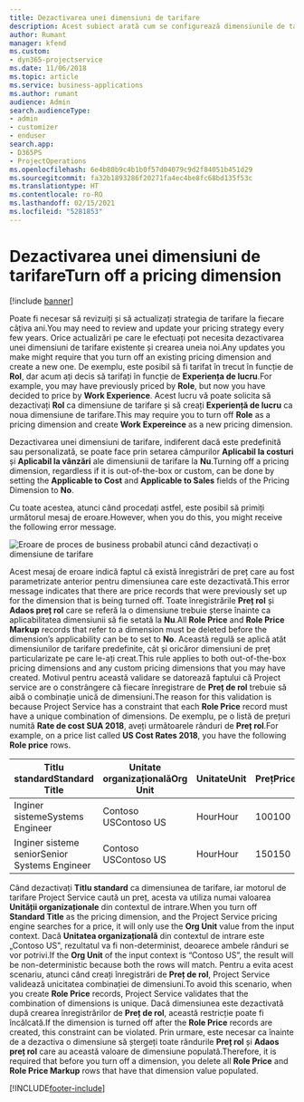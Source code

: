 ```yaml
---
title: Dezactivarea unei dimensiuni de tarifare
description: Acest subiect arată cum se configurează dimensiunile de tarifare în soluția Project service.
author: Rumant
manager: kfend
ms.custom:
- dyn365-projectservice
ms.date: 11/06/2018
ms.topic: article
ms.service: business-applications
ms.author: rumant
audience: Admin
search.audienceType:
- admin
- customizer
- enduser
search.app:
- D365PS
- ProjectOperations
ms.openlocfilehash: 6e4b80b9c4b1b0f57d04079c9d2f84051b451d29
ms.sourcegitcommit: fa32b1893286f20271fa4ec4be8fc68bd135f53c
ms.translationtype: HT
ms.contentlocale: ro-RO
ms.lasthandoff: 02/15/2021
ms.locfileid: "5281853"
---
```

# <a name="turn-off-a-pricing-dimension"></a><span data-ttu-id="f0991-103">Dezactivarea unei dimensiuni de tarifare</span><span class="sxs-lookup"><span data-stu-id="f0991-103">Turn off a pricing dimension</span></span>

[!include [banner](../includes/psa-now-project-operations.md)]

<span data-ttu-id="f0991-104">Poate fi necesar să revizuiți și să actualizați strategia de tarifare la fiecare câțiva ani.</span><span class="sxs-lookup"><span data-stu-id="f0991-104">You may need to review and update your pricing strategy every few years.</span></span> <span data-ttu-id="f0991-105">Orice actualizări pe care le efectuați pot necesita dezactivarea unei dimensiuni de tarifare existente și crearea uneia noi.</span><span class="sxs-lookup"><span data-stu-id="f0991-105">Any updates you make might require that you turn off an existing pricing dimension and create a new one.</span></span> <span data-ttu-id="f0991-106">De exemplu, este posibil să fi tarifat în trecut în funcție de **Rol**, dar acum ați decis să tarifați în funcție de **Experiența de lucru**.</span><span class="sxs-lookup"><span data-stu-id="f0991-106">For example, you may have previously priced by **Role**, but now you have decided to price by **Work Experience**.</span></span> <span data-ttu-id="f0991-107">Acest lucru vă poate solicita să dezactivați **Rol** ca dimensiune de tarifare și să creați **Experiență de lucru** ca noua dimensiune de tarifare.</span><span class="sxs-lookup"><span data-stu-id="f0991-107">This may require you to turn off **Role** as a pricing dimension and create **Work Expereince** as a new pricing dimension.</span></span> 

<span data-ttu-id="f0991-108">Dezactivarea unei dimensiuni de tarifare, indiferent dacă este predefinită sau personalizată, se poate face prin setarea câmpurilor **Aplicabil la costuri** și **Aplicabil la vânzări** ale dimensiunii de tarifare la **Nu**.</span><span class="sxs-lookup"><span data-stu-id="f0991-108">Turning off a pricing dimension, regardless if it is out-of-the-box or custom, can be done by setting the **Applicable to Cost** and **Applicable to Sales** fields of the Pricing Dimension to **No**.</span></span>

<span data-ttu-id="f0991-109">Cu toate acestea, atunci când procedați astfel, este posibil să primiți următorul mesaj de eroare.</span><span class="sxs-lookup"><span data-stu-id="f0991-109">However, when you do this, you might receive the following error message.</span></span>

![Eroare de proces de business probabil atunci când dezactivați o dimensiune de tarifare](media/Business-Process-Error.png)


<span data-ttu-id="f0991-111">Acest mesaj de eroare indică faptul că există înregistrări de preț care au fost parametrizate anterior pentru dimensiunea care este dezactivată.</span><span class="sxs-lookup"><span data-stu-id="f0991-111">This error message indicates that there are price records that were previously set up for the dimension that is being turned off.</span></span> <span data-ttu-id="f0991-112">Toate înregistrările **Preț rol** și **Adaos preț rol** care se referă la o dimensiune trebuie șterse înainte ca aplicabilitatea dimensiunii să fie setată la **Nu**.</span><span class="sxs-lookup"><span data-stu-id="f0991-112">All **Role Price** and **Role Price Markup** records that refer to a dimension must be deleted before the dimension’s applicability can be to set to **No**.</span></span> <span data-ttu-id="f0991-113">Această regulă se aplică atât dimensiunilor de tarifare predefinite, cât și oricăror dimensiuni de preț particularizate pe care le-ați creat.</span><span class="sxs-lookup"><span data-stu-id="f0991-113">This rule applies to both out-of-the-box pricing dimensions and any custom pricing dimensions that you may have created.</span></span> <span data-ttu-id="f0991-114">Motivul pentru această validare se datorează faptului că Project service are o constrângere că fiecare înregistrare de **Preț de rol** trebuie să aibă o combinație unică de dimensiuni.</span><span class="sxs-lookup"><span data-stu-id="f0991-114">The reason for this validation is because Project Service has a constraint that each **Role Price** record must have a unique combination of dimensions.</span></span> <span data-ttu-id="f0991-115">De exemplu, pe o listă de prețuri numită **Rate de cost SUA 2018**, aveți următoarele rânduri de **Preț rol**.</span><span class="sxs-lookup"><span data-stu-id="f0991-115">For example, on a price list called **US Cost Rates 2018**, you have the following **Role price** rows.</span></span> 

| <span data-ttu-id="f0991-116">Titlu standard</span><span class="sxs-lookup"><span data-stu-id="f0991-116">Standard Title</span></span>         | <span data-ttu-id="f0991-117">Unitate organizațională</span><span class="sxs-lookup"><span data-stu-id="f0991-117">Org Unit</span></span>    |<span data-ttu-id="f0991-118">Unitate</span><span class="sxs-lookup"><span data-stu-id="f0991-118">Unit</span></span>   |<span data-ttu-id="f0991-119">Preț</span><span class="sxs-lookup"><span data-stu-id="f0991-119">Price</span></span>  |<span data-ttu-id="f0991-120">Monedă</span><span class="sxs-lookup"><span data-stu-id="f0991-120">Currency</span></span>  |
| -----------------------|-------------|-------|-------|----------|
| <span data-ttu-id="f0991-121">Inginer sisteme</span><span class="sxs-lookup"><span data-stu-id="f0991-121">Systems Engineer</span></span>|<span data-ttu-id="f0991-122">Contoso US</span><span class="sxs-lookup"><span data-stu-id="f0991-122">Contoso US</span></span>|<span data-ttu-id="f0991-123">Hour</span><span class="sxs-lookup"><span data-stu-id="f0991-123">Hour</span></span>| <span data-ttu-id="f0991-124">100</span><span class="sxs-lookup"><span data-stu-id="f0991-124">100</span></span>|<span data-ttu-id="f0991-125">USD</span><span class="sxs-lookup"><span data-stu-id="f0991-125">USD</span></span>|
| <span data-ttu-id="f0991-126">Inginer sisteme senior</span><span class="sxs-lookup"><span data-stu-id="f0991-126">Senior Systems Engineer</span></span>|<span data-ttu-id="f0991-127">Contoso US</span><span class="sxs-lookup"><span data-stu-id="f0991-127">Contoso US</span></span>|<span data-ttu-id="f0991-128">Hour</span><span class="sxs-lookup"><span data-stu-id="f0991-128">Hour</span></span>| <span data-ttu-id="f0991-129">150</span><span class="sxs-lookup"><span data-stu-id="f0991-129">150</span></span>| <span data-ttu-id="f0991-130">USD</span><span class="sxs-lookup"><span data-stu-id="f0991-130">USD</span></span>|


<span data-ttu-id="f0991-131">Când dezactivați **Titlu standard** ca dimensiunea de tarifare, iar motorul de tarifare Project Service caută un preț, acesta va utiliza numai valoarea **Unității organizaționale** din contextul de intrare.</span><span class="sxs-lookup"><span data-stu-id="f0991-131">When you turn off **Standard Title** as the pricing dimension, and the Project Service pricing engine searches for a price, it will only use the **Org Unit** value from the input context.</span></span> <span data-ttu-id="f0991-132">Dacă **Unitatea organizațională** din contextul de intrare este „Contoso US", rezultatul va fi non-determinist, deoarece ambele rânduri se vor potrivi.</span><span class="sxs-lookup"><span data-stu-id="f0991-132">If the **Org Unit** of the input context is “Contoso US”, the result will be non-deterministic because both the rows will match.</span></span> <span data-ttu-id="f0991-133">Pentru a evita acest scenariu, atunci când creați înregistrări de **Preț de rol**, Project Service validează unicitatea combinației de dimensiuni.</span><span class="sxs-lookup"><span data-stu-id="f0991-133">To avoid this scenario, when you create **Role Price** records, Project Service validates that the combination of dimensions is unique.</span></span> <span data-ttu-id="f0991-134">Dacă dimensiunea este dezactivată după crearea înregistrărilor de **Preț de rol**, această restricție poate fi încălcată.</span><span class="sxs-lookup"><span data-stu-id="f0991-134">If the dimension is turned off after the **Role Price** records are created, this constraint can be violated.</span></span> <span data-ttu-id="f0991-135">Prin urmare, este necesar ca înainte de a dezactiva o dimensiune să ștergeți toate rândurile **Preț rol** și **Adaos preț rol** care au această valoare de dimensiune populată.</span><span class="sxs-lookup"><span data-stu-id="f0991-135">Therefore, it is required that before you turn off a dimension, you delete all **Role Price** and **Role Price Markup** rows that have that dimension value populated.</span></span>



[!INCLUDE[footer-include](../includes/footer-banner.md)]